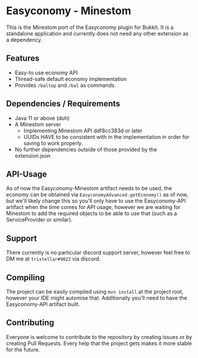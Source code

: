 # Easyconomy - Minestom

This is the Minestom port of the Easyconomy plugin for Bukkit.
It is a standalone application and currently does not need any other extension as a dependency.

## Features
 * Easy-to use economy API
 * Thread-safe default economy implementation
 * Provides `/baltop` and `/bal` as commands.

## Dependencies / Requirements
 * Java 11 or above (duh)
 * A Minestom server
   - Implementing Minestom API ddf8cc383d or later
   - UUIDs HAVE to be consistent with in the implementation in order for saving to work properly.
 * No further dependencies outside of those provided by the extension.json

## API-Usage
As of now the Easyconomy-Minestom artifact needs to be used, the economy can be obtained via `EasyconomyAdvanced.getEconomy()` as of now, but we'll likely change this so you'll only have to use the Easyconomy-API artifact when the time comes for API usage, however we are waiting for Minestom to add the required objects to be able to use that (such as a ServiceProvider or similar).

## Support
There currently is no particular discord support server, however feel free to DM me at `tristellar#9022` via discord.

## Compiling
The project can be easily compiled using `mvn install` at the project root, however your IDE might automise that. Additionally you'll need to have the Easyconomy-API artifact built.

## Contributing
Everyone is welcome to contribute to the repository by creating issues or by creating Pull Requests. Every help that the project gets makes it more stable for the future.
